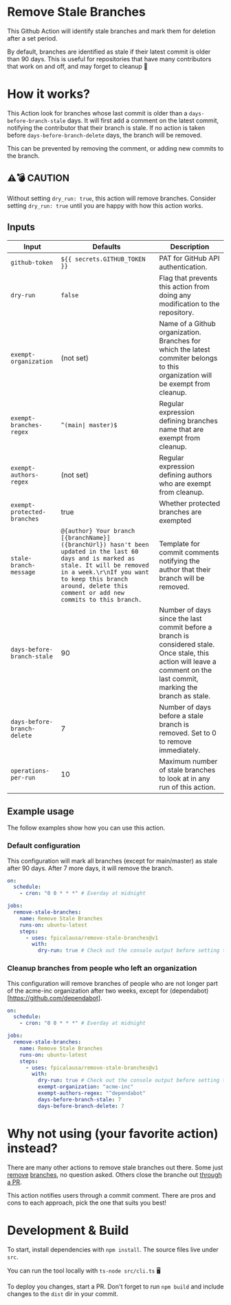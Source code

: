# Remove Stale Branches

This Github Action will identify stale branches and mark them for deletion after a set period.

By default, branches are identified as stale if their latest commit is older than 90 days.
This is useful for repositories that have many contributors that work on and off, and may forget to cleanup 🧹

# How it works?

This Action look for branches whose last commit is older than a `days-before-branch-stale` days. It will first add a comment on the latest commit, notifying the contributor that their branch is stale. If no action is taken before `days-before-branch-delete` days, the branch will be removed.

This can be prevented by removing the comment, or adding new commits to the branch.

## ⚠️💣 CAUTION

Without setting `dry_run: true`, this action will remove branches. Consider setting `dry_run: true` until you are happy with how this action works.

## Inputs

| Input                       | Defaults                                                                                                                                                                                                                                            | Description                                                                                                                                                                                                                               |
|-----------------------------|-----------------------------------------------------------------------------------------------------------------------------------------------------------------------------------------------------------------------------------------------------|-------------------------------------------------------------------------------------------------------------------------------------------------------------------------------------------------------------------------------------------|
| `github-token`              | `${{ secrets.GITHUB_TOKEN }}`                                                                                                                                                                                                                       | PAT for GitHub API authentication.                                                                                                                                                                                                        |
| `dry-run`                   | `false`                                                                                                                                                                                                                                             | Flag that prevents this action from doing any modification to the repository.                                                                                                                                                             |
| `exempt-organization`       | (not set)                                                                                                                                                                                                                                           | Name of a Github organization. Branches for which the latest commiter belongs to this organization will be exempt from cleanup.                                                                                                           |
| `exempt-branches-regex`     | `^(main\| master)$`                                                                                                                                                                                                                                 | Regular expression defining branches name that are exempt from cleanup.                                                                                                |
| `exempt-authors-regex`      | (not set)                                                                                                                                                                                                                                           | Regular expression defining authors who are exempt from cleanup.                                                                                                                                                                          |
| `exempt-protected-branches` | true                                                                                                                                                                                                                                                | Whether protected branches are exempted                                                                                                                                                                                                   |
| `stale-branch-message`      | `@{author} Your branch [{branchName}]({branchUrl}) hasn't been updated in the last 60 days and is marked as stale. It will be removed in a week.\r\nIf you want to keep this branch around, delete this comment or add new commits to this branch.` | Template for commit comments notifying the author that their branch will be removed.                                                                                                                                                      |
| `days-before-branch-stale`  | 90                                                                                                                                                                                                                                                  | Number of days since the last commit before a branch is considered stale. Once stale, this action will leave a comment on the last commit, marking the branch as stale.                                                                   |
| `days-before-branch-delete` | 7                                                                                                                                                                                                                                                   | Number of days before a stale branch is removed. Set to 0 to remove immediately.                                                                                                                                                          |
| `operations-per-run`        | 10                                                                                                                                                                                                                                                  | Maximum number of stale branches to look at in any run of this action.                                                                                                                                                                    |

## Example usage

The follow examples show how you can use this action.

### Default configuration

This configuration will mark all branches (except for main/master) as stale after 90 days. After 7 more days, it will remove the branch.

```yml
on:
  schedule:
    - cron: "0 0 * * *" # Everday at midnight

jobs:
  remove-stale-branches:
    name: Remove Stale Branches
    runs-on: ubuntu-latest
    steps:
      - uses: fpicalausa/remove-stale-branches@v1
        with:
          dry-run: true # Check out the console output before setting this to false
```

### Cleanup branches from people who left an organization

This configuration will remove branches of people who are not longer part of the acme-inc organization after two weeks, except for (dependabot)[https://github.com/dependabot].

```yml
on:
  schedule:
    - cron: "0 0 * * *" # Everday at midnight

jobs:
  remove-stale-branches:
    name: Remove Stale Branches
    runs-on: ubuntu-latest
    steps:
      - uses: fpicalausa/remove-stale-branches@v1
        with:
          dry-run: true # Check out the console output before setting this to false
          exempt-organization: "acme-inc"
          exempt-authors-regex: "^dependabot"
          days-before-branch-stale: 7
          days-before-branch-delete: 7
```

# Why not using (your favorite action) instead?

There are many other actions to remove stale branches out there. Some just [remove](https://github.com/beatlabs/delete-old-branches-action) [branches](https://github.com/cultureamp/delete-old-branches-action), no question asked. Others close the branche out [through a PR](https://github.com/etiennemartin/stale-branch-action).

This action notifies users through a commit comment. There are pros and cons to each approach, pick the one that suits you best!

# Development & Build

To start, install dependencies with `npm install`. The source files live under `src`.

You can run the tool locally with `ts-node src/cli.ts` 🖥️

To deploy you changes, start a PR. Don't forget to run `npm build` and include changes to the `dist` dir in your commit.
